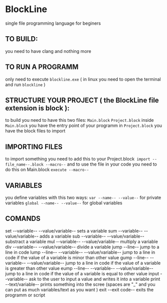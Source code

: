 # BlockLine
single file programming language for beginers

## TO BUILD:
you need to have clang and nothing more

## TO RUN A PROGRAMM
only need to execute `blockline.exe` ( in linux you need to open the terminal and run `blockline` )

## STRUCTURE YOUR PROJECT ( the BlockLine file extension is block ):
to build you need to have this two files:
`Main.block`
`Project.block`
inside `Main.block` you have the entry point of your programm
in `Project.block` you have the block files to import

## IMPORTING FILES
to import something you need to add this to your Project.block`
import --file_name--.block --macro--`
and to use the file in your code you need to do this on Main.block
`execute --macro--`

## VARIABLES
you define variables with this two ways:
`var --name-- --value--` for private variables
`global --name-- --value--` for global variables

## COMANDS
set --variable-- --value/variable--                sets a variable
sum --variable-- --value/variable--                adds a variable
sub --variable-- --value/variable--                substract a variable
mul --variable-- --value/variable--                multiply a variable
div --variable-- --value/variable--                divide a variable
jump --line--                                      jump to a line in code
lump --line-- --variable-- --value/variable--      jump to a line in code if the value of a variable is minor than other value
gump --line-- --variable-- --value/variable--      jump to a line in code if the value of a variable is greater than other value 
eump --line-- --variable-- --value/variable--      jump to a line in code if the value of a variable is equal to other value
input --variable--                                 ask to the user to input a value and writes it into a variable
print --text/variable--                            prints something into the scree (spaces are "_" and you can put as much variables/text as you want )
exit --exit code--                                 exits the programm or script
